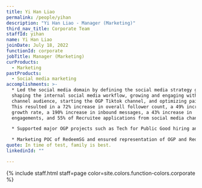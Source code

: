 ```yaml
---
title: Yi Han Liao
permalink: /people/yihan
description: "Yi Han Liao - Manager (Marketing)"
third_nav_title: Corporate Team
staffId: yihan
name: Yi Han Liao
joinDate: July 18, 2022
functionId: corporate
jobTitle: Manager (Marketing)
curProducts:
  - Marketing
pastProducts:
  - Social media marketing
accomplishments: >-
  * Led the social media domain by defining the social media strategy guide,
  shaping the internal social media workflow, growing and engaging with the
  channel audience, starting the OGP Tiktok channel, and optimizing paid ads.
  This resulted in a 72% increase in overall follower count, a 49% increase in
  growth rate, a 190% increase in inbound messages, a 43% increase in
  engagements, and 55% of Recruitee applications from social media channels.

  * Supported major OGP projects such as Tech for Public Good hiring and Hack for Public Good by creating hiring content, running highly customized targeted ads, and promoting demo day livestream to the general public. Social media contributed to 56% of the tech hiring microsite traffic and 40% of the interest form submissions. Social media also contributed to 51% of the demo day interest form traffic, while 20% of the sign-ups were from the general public.

  * Marketing POC of RedeemSG and ensured representation of OGP and RedeemSG on CDC materials, increased awareness of Redeem and association with OGP through social media, and strategized a marketing plan for future growth of RedeemSG. This helped increase OGP’s credibility among the general public as the team behind the successful CDC campaign.
quote: In time of test, family is best.
linkedinId: ""

---
```


{% include staff.html staff=page color=site.colors.function-colors.corporate %}
